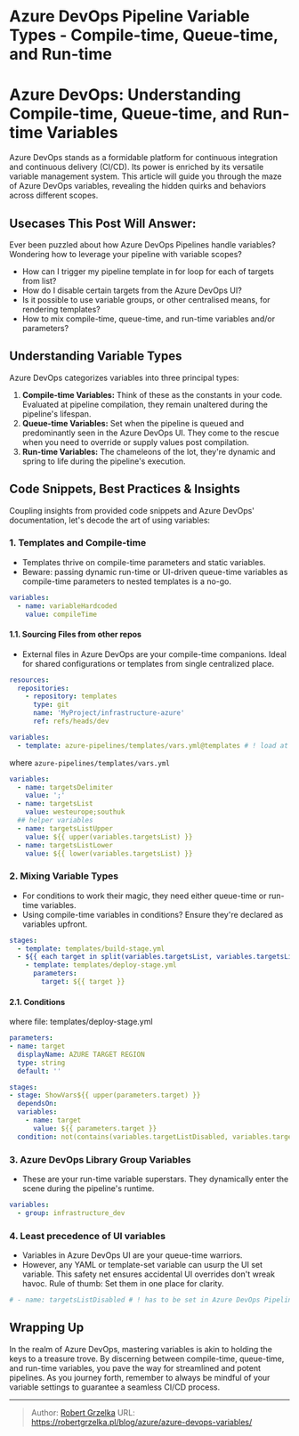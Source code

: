 # Azure DevOps Pipeline Variable Types - Compile-time, Queue-time, and Run-time


# **Azure DevOps: Understanding Compile-time, Queue-time, and Run-time Variables**

Azure DevOps stands as a formidable platform for continuous integration and continuous delivery (CI/CD). Its power is enriched by its versatile variable management system. This article will guide you through the maze of Azure DevOps variables, revealing the hidden quirks and behaviors across different scopes.


## **Usecases This Post Will Answer:**

Ever been puzzled about how Azure DevOps Pipelines handle variables? Wondering how to leverage your pipeline with variable scopes?

- How can I trigger my pipeline template in for loop for each of targets from list?
- How do I disable certain targets from the Azure DevOps UI?
- Is it possible to use variable groups, or other centralised means, for rendering templates?
- How to mix compile-time, queue-time, and run-time variables and/or parameters?

## **Understanding Variable Types**

Azure DevOps categorizes variables into three principal types:

1. **Compile-time Variables:** Think of these as the constants in your code. Evaluated at pipeline compilation, they remain unaltered during the pipeline's lifespan.
2. **Queue-time Variables:** Set when the pipeline is queued and predominantly seen in the Azure DevOps UI. They come to the rescue when you need to override or supply values post compilation.
3. **Run-time Variables:** The chameleons of the lot, they're dynamic and spring to life during the pipeline's execution.

## **Code Snippets, Best Practices & Insights**

Coupling insights from provided code snippets and Azure DevOps' documentation, let's decode the art of using variables:

### 1. **Templates and Compile-time**

- Templates thrive on compile-time parameters and static variables.
- Beware: passing dynamic run-time or UI-driven queue-time variables as compile-time parameters to nested templates is a no-go.

```yaml
variables:
  - name: variableHardcoded
    value: compileTime
```

#### 1.1. **Sourcing Files from other repos**

- External files in Azure DevOps are your compile-time companions. Ideal for shared configurations or templates from single centralized place.

```yaml
resources:
  repositories:
    - repository: templates
      type: git
      name: 'MyProject/infrastructure-azure'
      ref: refs/heads/dev

variables:
  - template: azure-pipelines/templates/vars.yml@templates # ! load at compile time
```

where `azure-pipelines/templates/vars.yml`

```yaml
variables:
  - name: targetsDelimiter
    value: ';'
  - name: targetsList
    value: westeurope;southuk
  ## helper variables
  - name: targetsListUpper
    value: ${{ upper(variables.targetsList) }}
  - name: targetsListLower
    value: ${{ lower(variables.targetsList) }}
```

### 2. **Mixing Variable Types**

- For conditions to work their magic, they need either queue-time or run-time variables.
- Using compile-time variables in conditions? Ensure they're declared as variables upfront.

```yaml
stages:
  - template: templates/build-stage.yml
  - ${{ each target in split(variables.targetsList, variables.targetsListDelimiter) }}:
    - template: templates/deploy-stage.yml
      parameters:
        target: ${{ target }}
```

#### 2.1. **Conditions**

where file: templates/deploy-stage.yml

```yaml
parameters:
- name: target
  displayName: AZURE TARGET REGION
  type: string
  default: ''

stages:
- stage: ShowVars${{ upper(parameters.target) }}
  dependsOn:
  variables:
    - name: target
      value: ${{ parameters.target }}
  condition: not(contains(variables.targetListDisabled, variables.target))
```

### 3. **Azure DevOps Library Group Variables**

- These are your run-time variable superstars. They dynamically enter the scene during the pipeline's runtime.

```yaml
variables:
  - group: infrastructure_dev
```

### 4. **Least precedence of UI variables**

- Variables in Azure DevOps UI are your queue-time warriors.
- However, any YAML or template-set variable can usurp the UI set variable. This safety net ensures accidental UI overrides don't wreak havoc. Rule of thumb: Set them in one place for clarity.

```yaml
# - name: targetsListDisabled # ! has to be set in Azure DevOps Pipeline UI as yml take precedence
```

## **Wrapping Up**

In the realm of Azure DevOps, mastering variables is akin to holding the keys to a treasure trove. By discerning between compile-time, queue-time, and run-time variables, you pave the way for streamlined and potent pipelines. As you journey forth, remember to always be mindful of your variable settings to guarantee a seamless CI/CD process.


---

> Author: [Robert Grzelka](https://robertgrzelka.pl)
> URL: https://robertgrzelka.pl/blog/azure/azure-devops-variables/

